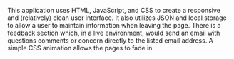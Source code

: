 This application uses HTML, JavaScript, and CSS to create a responsive and (relatively) clean user interface. It also utilizes JSON and local storage to allow a user to maintain information when leaving the page. There is a feedback section which, in a live environment, would send an email with questions comments or concern directly to the listed email address. A simple CSS animation allows the pages to fade in.
